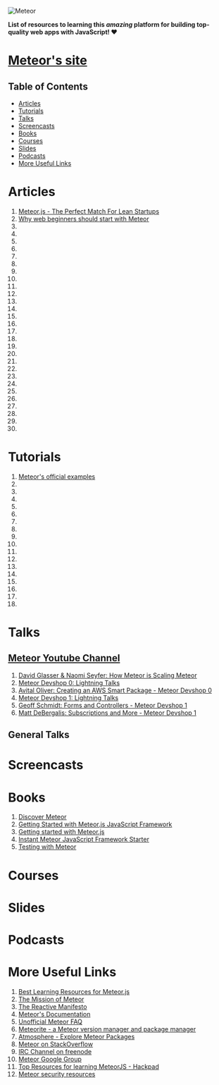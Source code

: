 ![Meteor](http://i.imgur.com/zB3nwqs.png)

**List of resources to learning this *amazing* platform for building top-quality web apps with JavaScript! ❤**

# [Meteor's site](https://www.meteor.com/)

## Table of Contents

* [Articles](#articles)
* [Tutorials](#tutorials)
* [Talks](#talks)
* [Screencasts](#screencasts)
* [Books](#books)
* [Courses](#courses)
* [Slides](#slides)
* [Podcasts](#podcasts)
* [More Useful Links](#more-useful-links)

# Articles

1. [Meteor.js - The Perfect Match For Lean Startups](http://www.manuel-schoebel.com/blog/meteorjs-the-perfect-match-for-lean-startups)
1. [Why web beginners should start with Meteor](https://www.meteor.com/blog/2013/12/13/why-web-beginners-should-start-with-meteor)
1. []()
1. []()
1. []()
1. []()
1. []()
1. []()
1. []()
1. []()
1. []()
1. []()
1. []()
1. []()
1. []()
1. []()
1. []()
1. []()
1. []()
1. []()
1. []()
1. []()
1. []()
1. []()
1. []()
1. []()
1. []()
1. []()
1. []()
1. []()

# Tutorials

1. [Meteor's official examples](https://www.meteor.com/examples/)
1. []()
1. []()
1. []()
1. []()
1. []()
1. []()
1. []()
1. []()
1. []()
1. []()
1. []()
1. []()
1. []()
1. []()
1. []()
1. []()
1. []()

# Talks

## [Meteor Youtube Channel](https://www.youtube.com/user/MeteorVideos/videos)

1. [David Glasser & Naomi Seyfer: How Meteor is Scaling Meteor](https://www.youtube.com/watch?v=2oEPJGNNpkM)
1. [Meteor Devshop 0: Lightning Talks](https://www.youtube.com/watch?v=3QW6c9J-tjM)
1. [Avital Oliver: Creating an AWS Smart Package - Meteor Devshop 0](https://www.youtube.com/watch?v=kA-QB9rQCq8)
1. [Meteor Devshop 1: Lightning Talks](https://www.youtube.com/watch?v=N08GXqmSWuk)
1. [Geoff Schmidt: Forms and Controllers - Meteor Devshop 1](https://www.youtube.com/watch?v=RSASfz_vU2k)
1. [Matt DeBergalis: Subscriptions and More - Meteor Devshop 1](https://www.youtube.com/watch?v=BLLOWxKQY8k)

## General Talks

# Screencasts

# Books

1. [Discover Meteor](http://www.discovermeteor.com/)
1. [Getting Started with Meteor.js JavaScript Framework](http://www.packtpub.com/getting-started-with-meteor-javascript-framework/book)
1. [Getting started with Meteor.js](https://leanpub.com/getting-started-with-meteorjs)
1. [Instant Meteor JavaScript Framework Starter](http://www.packtpub.com/meteor-javascript-framework-starter/book)
1. [Testing with Meteor](http://testingmeteor.com/)

# Courses

# Slides

# Podcasts

# More Useful Links

1. [Best Learning Resources for Meteor.js](http://yauh.de/articles/376/best-learning-resources-for-meteorjs)
1. [The Mission of Meteor](https://www.meteor.com/about/mission)
1. [The Reactive Manifesto](http://www.reactivemanifesto.org/)
1. [Meteor's Documentation](http://docs.meteor.com/)
1. [Unofficial Meteor FAQ](https://github.com/oortcloud/unofficial-meteor-faq)
1. [Meteorite - a Meteor version manager and package manager](https://github.com/oortcloud/meteorite)
1. [Atmosphere - Explore Meteor Packages](https://atmospherejs.com/)
1. [Meteor on StackOverflow](http://stackoverflow.com/questions/tagged/meteor)
1. [IRC Channel on freenode](http://meteor.com/irc)
1. [Meteor Google Group](https://groups.google.com/forum/?fromgroups#!forum/meteor-talk)
1. [Top Resources for learning MeteorJS - Hackpad](https://hackpad.com/Top-Resources-for-learning-MeteorJS-Nrpnr6CHiGs)
1. [Meteor security resources](http://security-resources.meteor.com/)